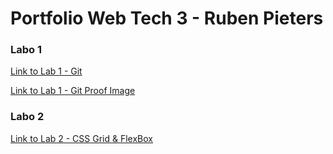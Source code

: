 # Portfolio Web Tech 3 - Ruben Pieters

### Labo 1

[Link to Lab 1 - Git](https://github.com/ApacheHelikopter/2imd-webtech3-lab1.git)

[Link to Lab 1 - Git Proof Image](https://github.com/ApacheHelikopter/2imd-webtech3-portfolio/tree/master/labo1-git)

### Labo 2

[Link to Lab 2 - CSS Grid & FlexBox](https://github.com/ApacheHelikopter/2imd-webtech3-portfolio/tree/master/labo2-css-grid-flexbox)
